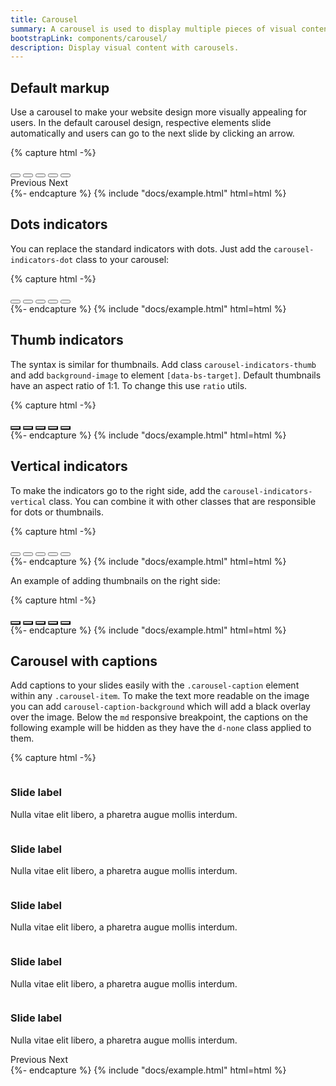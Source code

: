 ```yaml
---
title: Carousel
summary: A carousel is used to display multiple pieces of visual content without taking up too much space. Carousels eliminate the need to scroll down the page to see all content and are a popular method of displaying marketing information.
bootstrapLink: components/carousel/
description: Display visual content with carousels.
---
```


## Default markup

Use a carousel to make your website design more visually appealing for users. In the default carousel design, respective elements slide automatically and users can go to the next slide by clicking an arrow.

{% capture html -%}
<div id="carousel-sample" class="carousel slide" data-bs-ride="carousel">
  <div class="carousel-indicators">
    <button
      type="button"
      data-bs-target="#carousel-sample"
      data-bs-slide-to="0"
      class="active"
    ></button>
    <button type="button" data-bs-target="#carousel-sample" data-bs-slide-to="1"></button>
    <button type="button" data-bs-target="#carousel-sample" data-bs-slide-to="2"></button>
    <button type="button" data-bs-target="#carousel-sample" data-bs-slide-to="3"></button>
    <button type="button" data-bs-target="#carousel-sample" data-bs-slide-to="4"></button>
  </div>
  <div class="carousel-inner">
    <div class="carousel-item active">
      <img
        class="d-block w-100"
        alt=""
        src="/static/photos/city-lights-reflected-in-the-water-at-night.jpg"
      />
    </div>
    <div class="carousel-item">
      <img
        class="d-block w-100"
        alt=""
        src="/static/photos/color-palette-guide-sample-colors-catalog-.jpg"
      />
    </div>
    <div class="carousel-item">
      <img
        class="d-block w-100"
        alt=""
        src="/static/photos/finances-us-dollars-and-bitcoins-currency-money.jpg"
      />
    </div>
    <div class="carousel-item">
      <img
        class="d-block w-100"
        alt=""
        src="/static/photos/tropical-palm-leaves-floral-pattern-background.jpg"
      />
    </div>
    <div class="carousel-item">
      <img class="d-block w-100" alt="" src="/static/photos/young-woman-working-in-a-cafe.jpg" />
    </div>
  </div>
  <a
    class="carousel-control-prev"
    data-bs-target="#carousel-sample"
    role="button"
    data-bs-slide="prev"
  >
    <span class="carousel-control-prev-icon" aria-hidden="true"></span>
    <span class="visually-hidden">Previous</span>
  </a>
  <a
    class="carousel-control-next"
    data-bs-target="#carousel-sample"
    role="button"
    data-bs-slide="next"
  >
    <span class="carousel-control-next-icon" aria-hidden="true"></span>
    <span class="visually-hidden">Next</span>
  </a>
</div>
{%- endcapture %}
{% include "docs/example.html" html=html %}

## Dots indicators

You can replace the standard indicators with dots. Just add the `carousel-indicators-dot` class to your carousel:

{% capture html -%}
<div id="carousel-indicators-dot" class="carousel slide carousel-fade" data-bs-ride="carousel">
  <div class="carousel-indicators carousel-indicators-dot">
    <button
      type="button"
      data-bs-target="#carousel-indicators-dot"
      data-bs-slide-to="0"
      class="active"
    ></button>
    <button type="button" data-bs-target="#carousel-indicators-dot" data-bs-slide-to="1"></button>
    <button type="button" data-bs-target="#carousel-indicators-dot" data-bs-slide-to="2"></button>
    <button type="button" data-bs-target="#carousel-indicators-dot" data-bs-slide-to="3"></button>
    <button type="button" data-bs-target="#carousel-indicators-dot" data-bs-slide-to="4"></button>
  </div>
  <div class="carousel-inner">
    <div class="carousel-item active">
      <img
        class="d-block w-100"
        alt=""
        src="/static/photos/stylish-workspace-with-macbook-pro.jpg"
      />
    </div>
    <div class="carousel-item">
      <img
        class="d-block w-100"
        alt=""
        src="/static/photos/coffee-on-a-table-with-other-items.jpg"
      />
    </div>
    <div class="carousel-item">
      <img class="d-block w-100" alt="" src="/static/photos/book-on-the-grass.jpg" />
    </div>
    <div class="carousel-item">
      <img
        class="d-block w-100"
        alt=""
        src="/static/photos/a-woman-works-at-a-desk-with-a-laptop-and-a-cup-of-coffee.jpg"
      />
    </div>
    <div class="carousel-item">
      <img
        class="d-block w-100"
        alt=""
        src="/static/photos/people-by-a-banquet-table-full-with-food.jpg"
      />
    </div>
  </div>
</div>
{%- endcapture %}
{% include "docs/example.html" html=html %}

## Thumb indicators

The syntax is similar for thumbnails. Add class `carousel-indicators-thumb` and add `background-image` to element `[data-bs-target]`. Default thumbnails have an aspect ratio of 1:1. To change this use `ratio` utils.

{% capture html -%}
<div id="carousel-indicators-thumb" class="carousel slide carousel-fade" data-bs-ride="carousel">
  <div class="carousel-indicators carousel-indicators-thumb">
    <button
      type="button"
      data-bs-target="#carousel-indicators-thumb"
      data-bs-slide-to="0"
      class="ratio ratio-4x3 active"
      style="background-image: url(/static/photos/group-of-people-sightseeing-in-the-city.jpg)"
    ></button>
    <button
      type="button"
      data-bs-target="#carousel-indicators-thumb"
      data-bs-slide-to="1"
      class="ratio ratio-4x3"
      style="background-image: url(/static/photos/young-woman-working-in-a-cafe.jpg)"
    ></button>
    <button
      type="button"
      data-bs-target="#carousel-indicators-thumb"
      data-bs-slide-to="2"
      class="ratio ratio-4x3"
      style="
        background-image: url(/static/photos/soft-photo-of-woman-on-the-bed-with-the-book-and-cup-of-coffee-in-hands.jpg);
      "
    ></button>
    <button
      type="button"
      data-bs-target="#carousel-indicators-thumb"
      data-bs-slide-to="3"
      class="ratio ratio-4x3"
      style="background-image: url(/static/photos/stylish-workplace-with-computer-at-home.jpg)"
    ></button>
    <button
      type="button"
      data-bs-target="#carousel-indicators-thumb"
      data-bs-slide-to="4"
      class="ratio ratio-4x3"
      style="background-image: url(/static/photos/stylish-workspace-with-macbook-pro.jpg)"
    ></button>
  </div>
  <div class="carousel-inner">
    <div class="carousel-item active">
      <img
        class="d-block w-100"
        alt=""
        src="/static/photos/group-of-people-sightseeing-in-the-city.jpg"
      />
    </div>
    <div class="carousel-item">
      <img class="d-block w-100" alt="" src="/static/photos/young-woman-working-in-a-cafe.jpg" />
    </div>
    <div class="carousel-item">
      <img
        class="d-block w-100"
        alt=""
        src="/static/photos/soft-photo-of-woman-on-the-bed-with-the-book-and-cup-of-coffee-in-hands.jpg"
      />
    </div>
    <div class="carousel-item">
      <img
        class="d-block w-100"
        alt=""
        src="/static/photos/stylish-workplace-with-computer-at-home.jpg"
      />
    </div>
    <div class="carousel-item">
      <img
        class="d-block w-100"
        alt=""
        src="/static/photos/stylish-workspace-with-macbook-pro.jpg"
      />
    </div>
  </div>
</div>
{%- endcapture %}
{% include "docs/example.html" html=html %}

## Vertical indicators

To make the indicators go to the right side, add the `carousel-indicators-vertical` class. You can combine it with other classes that are responsible for dots or thumbnails.

{% capture html -%}
<div
  id="carousel-indicators-dot-vertical"
  class="carousel slide carousel-fade"
  data-bs-ride="carousel"
>
  <div class="carousel-indicators carousel-indicators-vertical carousel-indicators-dot">
    <button
      type="button"
      data-bs-target="#carousel-indicators-dot-vertical"
      data-bs-slide-to="0"
      class="active"
    ></button>
    <button
      type="button"
      data-bs-target="#carousel-indicators-dot-vertical"
      data-bs-slide-to="1"
    ></button>
    <button
      type="button"
      data-bs-target="#carousel-indicators-dot-vertical"
      data-bs-slide-to="2"
    ></button>
    <button
      type="button"
      data-bs-target="#carousel-indicators-dot-vertical"
      data-bs-slide-to="3"
    ></button>
    <button
      type="button"
      data-bs-target="#carousel-indicators-dot-vertical"
      data-bs-slide-to="4"
    ></button>
  </div>
  <div class="carousel-inner">
    <div class="carousel-item active">
      <img class="d-block w-100" alt="" src="/static/photos/man-looking-out-to-sea.jpg" />
    </div>
    <div class="carousel-item">
      <img class="d-block w-100" alt="" src="/static/photos/making-magic-with-fairy-lights.jpg" />
    </div>
    <div class="carousel-item">
      <img
        class="d-block w-100"
        alt=""
        src="/static/photos/finances-us-dollars-and-bitcoins-currency-money-5.jpg"
      />
    </div>
    <div class="carousel-item">
      <img
        class="d-block w-100"
        alt=""
        src="/static/photos/cup-of-coffee-on-table-in-cafe-2.jpg"
      />
    </div>
    <div class="carousel-item">
      <img
        class="d-block w-100"
        alt=""
        src="/static/photos/young-woman-sitting-on-the-sofa-and-working-on-her-laptop-2.jpg"
      />
    </div>
  </div>
</div>
{%- endcapture %}
{% include "docs/example.html" html=html %}

An example of adding thumbnails on the right side:

{% capture html -%}
<div
  id="carousel-indicators-thumb-vertical"
  class="carousel slide carousel-fade"
  data-bs-ride="carousel"
>
  <div class="carousel-indicators carousel-indicators-vertical carousel-indicators-thumb">
    <button
      type="button"
      data-bs-target="#carousel-indicators-thumb-vertical"
      data-bs-slide-to="0"
      class="ratio ratio-4x3 active"
      style="
        background-image: url(/static/photos/finances-us-dollars-and-bitcoins-currency-money.jpg);
      "
    ></button>
    <button
      type="button"
      data-bs-target="#carousel-indicators-thumb-vertical"
      data-bs-slide-to="1"
      class="ratio ratio-4x3"
      style="background-image: url(/static/photos/businesswoman-working-at-her-laptop.jpg)"
    ></button>
    <button
      type="button"
      data-bs-target="#carousel-indicators-thumb-vertical"
      data-bs-slide-to="2"
      class="ratio ratio-4x3"
      style="background-image: url(/static/photos/color-palette-guide-sample-colors-catalog-.jpg)"
    ></button>
    <button
      type="button"
      data-bs-target="#carousel-indicators-thumb-vertical"
      data-bs-slide-to="3"
      class="ratio ratio-4x3"
      style="
        background-image: url(/static/photos/blue-sofa-with-pillows-in-a-designer-living-room-interior.jpg);
      "
    ></button>
    <button
      type="button"
      data-bs-target="#carousel-indicators-thumb-vertical"
      data-bs-slide-to="4"
      class="ratio ratio-4x3"
      style="
        background-image: url(/static/photos/beautiful-blonde-woman-on-a-wooden-pier-by-the-lake.jpg);
      "
    ></button>
  </div>
  <div class="carousel-inner">
    <div class="carousel-item active">
      <img
        class="d-block w-100"
        alt=""
        src="/static/photos/finances-us-dollars-and-bitcoins-currency-money.jpg"
      />
    </div>
    <div class="carousel-item">
      <img
        class="d-block w-100"
        alt=""
        src="/static/photos/businesswoman-working-at-her-laptop.jpg"
      />
    </div>
    <div class="carousel-item">
      <img
        class="d-block w-100"
        alt=""
        src="/static/photos/color-palette-guide-sample-colors-catalog-.jpg"
      />
    </div>
    <div class="carousel-item">
      <img
        class="d-block w-100"
        alt=""
        src="/static/photos/blue-sofa-with-pillows-in-a-designer-living-room-interior.jpg"
      />
    </div>
    <div class="carousel-item">
      <img
        class="d-block w-100"
        alt=""
        src="/static/photos/beautiful-blonde-woman-on-a-wooden-pier-by-the-lake.jpg"
      />
    </div>
  </div>
</div>
{%- endcapture %}
{% include "docs/example.html" html=html %}

## Carousel with captions

Add captions to your slides easily with the `.carousel-caption` element within any `.carousel-item`. To make the text more readable on the image you can add `carousel-caption-background` which will add a black overlay over the image.
Below the `md` responsive breakpoint, the captions on the following example will be hidden as they have the `d-none` class applied to them.

{% capture html -%}
<div id="carousel-captions" class="carousel slide" data-bs-ride="carousel">
  <div class="carousel-inner">
    <div class="carousel-item active">
      <img
        class="d-block w-100"
        alt=""
        src="/static/photos/workplace-with-laptop-on-table-at-home-4.jpg"
      />
      <div class="carousel-caption-background d-none d-md-block"></div>
      <div class="carousel-caption d-none d-md-block">
        <h3>Slide label</h3>
        <p>Nulla vitae elit libero, a pharetra augue mollis interdum.</p>
      </div>
    </div>
    <div class="carousel-item">
      <img
        class="d-block w-100"
        alt=""
        src="/static/photos/people-watching-a-presentation-in-a-room.jpg"
      />
      <div class="carousel-caption-background d-none d-md-block"></div>
      <div class="carousel-caption d-none d-md-block">
        <h3>Slide label</h3>
        <p>Nulla vitae elit libero, a pharetra augue mollis interdum.</p>
      </div>
    </div>
    <div class="carousel-item">
      <img
        class="d-block w-100"
        alt=""
        src="/static/photos/people-by-a-banquet-table-full-with-food.jpg"
      />
      <div class="carousel-caption-background d-none d-md-block"></div>
      <div class="carousel-caption d-none d-md-block">
        <h3>Slide label</h3>
        <p>Nulla vitae elit libero, a pharetra augue mollis interdum.</p>
      </div>
    </div>
    <div class="carousel-item">
      <img
        class="d-block w-100"
        alt=""
        src="/static/photos/books-and-purple-flowers-on-a-wooden-stool-by-the-bed.jpg"
      />
      <div class="carousel-caption-background d-none d-md-block"></div>
      <div class="carousel-caption d-none d-md-block">
        <h3>Slide label</h3>
        <p>Nulla vitae elit libero, a pharetra augue mollis interdum.</p>
      </div>
    </div>
    <div class="carousel-item">
      <img class="d-block w-100" alt="" src="/static/photos/cup-of-coffee-and-an-open-book.jpg" />
      <div class="carousel-caption-background d-none d-md-block"></div>
      <div class="carousel-caption d-none d-md-block">
        <h3>Slide label</h3>
        <p>Nulla vitae elit libero, a pharetra augue mollis interdum.</p>
      </div>
    </div>
  </div>
  <a
    class="carousel-control-prev"
    data-bs-target="#carousel-captions"
    role="button"
    data-bs-slide="prev"
  >
    <span class="carousel-control-prev-icon" aria-hidden="true"></span>
    <span class="visually-hidden">Previous</span>
  </a>
  <a
    class="carousel-control-next"
    data-bs-target="#carousel-captions"
    role="button"
    data-bs-slide="next"
  >
    <span class="carousel-control-next-icon" aria-hidden="true"></span>
    <span class="visually-hidden">Next</span>
  </a>
</div>
{%- endcapture %}
{% include "docs/example.html" html=html %}
